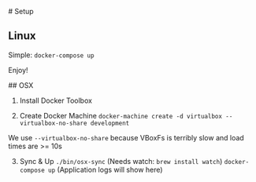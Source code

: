 # Setup

## Linux

Simple: `docker-compose up`

Enjoy!

## OSX
1. Install Docker Toolbox

2. Create Docker Machine
`docker-machine create -d virtualbox --virtualbox-no-share development`

We use `--virtualbox-no-share` because VBoxFs is terribly slow and load times are >= 10s

3. Sync & Up
`./bin/osx-sync` (Needs watch: `brew install watch`)
`docker-compose up` (Application logs will show here)

